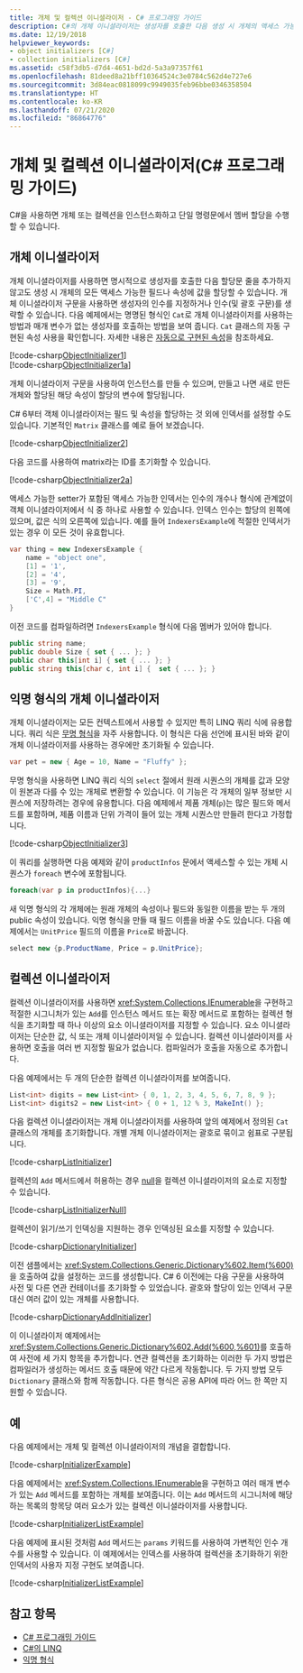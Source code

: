 ```yaml
---
title: 개체 및 컬렉션 이니셜라이저 - C# 프로그래밍 가이드
description: C#의 개체 이니셜라이저는 생성자를 호출한 다음 생성 시 개체의 액세스 가능한 필드나 속성에 값을 할당합니다.
ms.date: 12/19/2018
helpviewer_keywords:
- object initializers [C#]
- collection initializers [C#]
ms.assetid: c58f3db5-d7d4-4651-bd2d-5a3a97357f61
ms.openlocfilehash: 81deed8a21bff10364524c3e0784c562d4e727e6
ms.sourcegitcommit: 3d84eac0818099c9949035feb96bbe0346358504
ms.translationtype: HT
ms.contentlocale: ko-KR
ms.lasthandoff: 07/21/2020
ms.locfileid: "86864776"
---
```

# <a name="object-and-collection-initializers-c-programming-guide"></a>개체 및 컬렉션 이니셜라이저(C# 프로그래밍 가이드)

C#을 사용하면 개체 또는 컬렉션을 인스턴스화하고 단일 명령문에서 멤버 할당을 수행할 수 있습니다.

## <a name="object-initializers"></a>개체 이니셜라이저

개체 이니셜라이저를 사용하면 명시적으로 생성자를 호출한 다음 할당문 줄을 추가하지 않고도 생성 시 개체의 모든 액세스 가능한 필드나 속성에 값을 할당할 수 있습니다. 개체 이니셜라이저 구문을 사용하면 생성자의 인수를 지정하거나 인수(및 괄호 구문)를 생략할 수 있습니다.  다음 예제에서는 명명된 형식인 `Cat`로 개체 이니셜라이저를 사용하는 방법과 매개 변수가 없는 생성자를 호출하는 방법을 보여 줍니다. `Cat` 클래스의 자동 구현된 속성 사용을 확인합니다. 자세한 내용은 [자동으로 구현된 속성](auto-implemented-properties.md)을 참조하세요.  
  
[!code-csharp[ObjectInitializer1](../../../../samples/snippets/csharp/programming-guide/classes-and-structs/object-collection-initializers/BasicObjectInitializers.cs#CatDeclaration)]  
[!code-csharp[ObjectInitializer1a](../../../../samples/snippets/csharp/programming-guide/classes-and-structs/object-collection-initializers/BasicObjectInitializers.cs#ObjectPropertyInitialization)]  

개체 이니셜라이저 구문을 사용하여 인스턴스를 만들 수 있으며, 만들고 나면 새로 만든 개체와 할당된 해당 속성이 할당의 변수에 할당됩니다.

C# 6부터 객체 이니셜라이저는 필드 및 속성을 할당하는 것 외에 인덱서를 설정할 수도 있습니다. 기본적인 `Matrix` 클래스를 예로 들어 보겠습니다.

[!code-csharp[ObjectInitializer2](../../../../samples/snippets/csharp/programming-guide/classes-and-structs/object-collection-initializers/BasicObjectInitializers.cs#MatrixDeclaration)]  

다음 코드를 사용하여 matrix라는 ID를 초기화할 수 있습니다.

[!code-csharp[ObjectInitializer2a](../../../../samples/snippets/csharp/programming-guide/classes-and-structs/object-collection-initializers/BasicObjectInitializers.cs#MatrixInitialization)]  

액세스 가능한 setter가 포함된 액세스 가능한 인덱서는 인수의 개수나 형식에 관계없이 객체 이니셜라이저에서 식 중 하나로 사용할 수 있습니다. 인덱스 인수는 할당의 왼쪽에 있으며, 값은 식의 오른쪽에 있습니다.  예를 들어 `IndexersExample`에 적절한 인덱서가 있는 경우 이 모든 것이 유효합니다.

```csharp
var thing = new IndexersExample {
    name = "object one",
    [1] = '1',
    [2] = '4',
    [3] = '9',
    Size = Math.PI,
    ['C',4] = "Middle C"
}
```

이전 코드를 컴파일하려면 `IndexersExample` 형식에 다음 멤버가 있어야 합니다.

```csharp
public string name;
public double Size { set { ... }; }
public char this[int i] { set { ... }; }
public string this[char c, int i] {  set { ... }; }
```

## <a name="object-initializers-with-anonymous-types"></a>익명 형식의 개체 이니셜라이저

개체 이니셜라이저는 모든 컨텍스트에서 사용할 수 있지만 특히 LINQ 쿼리 식에 유용합니다. 쿼리 식은 [무명 형식](./anonymous-types.md)을 자주 사용합니다. 이 형식은 다음 선언에 표시된 바와 같이 개체 이니셜라이저를 사용하는 경우에만 초기화될 수 있습니다.  

```csharp
var pet = new { Age = 10, Name = "Fluffy" };  
```

무명 형식을 사용하면 LINQ 쿼리 식의 `select` 절에서 원래 시퀀스의 개체를 값과 모양이 원본과 다를 수 있는 개체로 변환할 수 있습니다. 이 기능은 각 개체의 일부 정보만 시퀀스에 저장하려는 경우에 유용합니다. 다음 예제에서 제품 개체(`p`)는 많은 필드와 메서드를 포함하며, 제품 이름과 단위 가격이 들어 있는 개체 시퀀스만 만들려 한다고 가정합니다.  
  
[!code-csharp[ObjectInitializer3](../../../../samples/snippets/csharp/programming-guide/classes-and-structs/object-collection-initializers/BasicObjectInitializers.cs#AnonymousUse)]  

이 쿼리를 실행하면 다음 예제와 같이 `productInfos` 문에서 액세스할 수 있는 개체 시퀀스가 `foreach` 변수에 포함됩니다.  

```csharp
foreach(var p in productInfos){...}  
```

새 익명 형식의 각 개체에는 원래 개체의 속성이나 필드와 동일한 이름을 받는 두 개의 public 속성이 있습니다. 익명 형식을 만들 때 필드 이름을 바꿀 수도 있습니다. 다음 예제에서는 `UnitPrice` 필드의 이름을 `Price`로 바꿉니다.  

```csharp
select new {p.ProductName, Price = p.UnitPrice};  
```

## <a name="collection-initializers"></a>컬렉션 이니셜라이저

컬렉션 이니셜라이저를 사용하면 <xref:System.Collections.IEnumerable>을 구현하고 적절한 시그니처가 있는 `Add`를 인스턴스 메서드 또는 확장 메서드로 포함하는 컬렉션 형식을 초기화할 때 하나 이상의 요소 이니셜라이저를 지정할 수 있습니다. 요소 이니셜라이저는 단순한 값, 식 또는 개체 이니셜라이저일 수 있습니다. 컬렉션 이니셜라이저를 사용하면 호출을 여러 번 지정할 필요가 없습니다. 컴파일러가 호출을 자동으로 추가합니다.  
  
다음 예제에서는 두 개의 단순한 컬렉션 이니셜라이저를 보여줍니다.  

```csharp
List<int> digits = new List<int> { 0, 1, 2, 3, 4, 5, 6, 7, 8, 9 };  
List<int> digits2 = new List<int> { 0 + 1, 12 % 3, MakeInt() };  
```

다음 컬렉션 이니셜라이저는 개체 이니셜라이저를 사용하여 앞의 예제에서 정의된 `Cat` 클래스의 개체를 초기화합니다. 개별 개체 이니셜라이저는 괄호로 묶이고 쉼표로 구분됩니다.  
  
[!code-csharp[ListInitializer](../../../../samples/snippets/csharp/programming-guide/classes-and-structs/object-collection-initializers/BasicObjectInitializers.cs#ListInitializer)]  
  
컬렉션의 `Add` 메서드에서 허용하는 경우 [null](../../language-reference/keywords/null.md)을 컬렉션 이니셜라이저의 요소로 지정할 수 있습니다.  
  
[!code-csharp[ListInitializerNull](../../../../samples/snippets/csharp/programming-guide/classes-and-structs/object-collection-initializers/BasicObjectInitializers.cs#ListInitialerWithNull)]  
  
 컬렉션이 읽기/쓰기 인덱싱을 지원하는 경우 인덱싱된 요소를 지정할 수 있습니다.
  
[!code-csharp[DictionaryInitializer](../../../../samples/snippets/csharp/programming-guide/classes-and-structs/object-collection-initializers/BasicObjectInitializers.cs#DictionaryIndexerInitializer)]  

이전 샘플에서는 <xref:System.Collections.Generic.Dictionary%602.Item(%600)>을 호출하여 값을 설정하는 코드를 생성합니다. C# 6 이전에는 다음 구문을 사용하여 사전 및 다른 연관 컨테이너를 초기화할 수 있었습니다. 괄호와 할당이 있는 인덱서 구문 대신 여러 값이 있는 개체를 사용합니다.

[!code-csharp[DictionaryAddInitializer](../../../../samples/snippets/csharp/programming-guide/classes-and-structs/object-collection-initializers/BasicObjectInitializers.cs#DictionaryAddInitializer)]  

이 이니셜라이저 예제에서는 <xref:System.Collections.Generic.Dictionary%602.Add(%600,%601)>를 호출하여 사전에 세 가지 항목을 추가합니다. 연관 컬렉션을 초기화하는 이러한 두 가지 방법은 컴파일러가 생성하는 메서드 호출 때문에 약간 다르게 작동합니다. 두 가지 방법 모두 `Dictionary` 클래스와 함께 작동합니다. 다른 형식은 공용 API에 따라 어느 한 쪽만 지원할 수 있습니다.

## <a name="examples"></a>예

다음 예제에서는 개체 및 컬렉션 이니셜라이저의 개념을 결합합니다.

[!code-csharp[InitializerExample](../../../../samples/snippets/csharp/programming-guide/classes-and-structs/object-collection-initializers/BasicObjectInitializers.cs#FullExample)]  

다음 예제에서는 <xref:System.Collections.IEnumerable>을 구현하고 여러 매개 변수가 있는 `Add` 메서드를 포함하는 개체를 보여줍니다. 이는 `Add` 메서드의 시그니처에 해당하는 목록의 항목당 여러 요소가 있는 컬렉션 이니셜라이저를 사용합니다.

[!code-csharp[InitializerListExample](../../../../samples/snippets/csharp/programming-guide/classes-and-structs/object-collection-initializers/BasicObjectInitializers.cs#FullListExample)]  

다음 예제에 표시된 것처럼 `Add` 메서드는 `params` 키워드를 사용하여 가변적인 인수 개수를 사용할 수 있습니다. 이 예제에서는 인덱스를 사용하여 컬렉션을 초기화하기 위한 인덱서의 사용자 지정 구현도 보여줍니다.

[!code-csharp[InitializerListExample](../../../../samples/snippets/csharp/programming-guide/classes-and-structs/object-collection-initializers/BasicObjectInitializers.cs#FullDictionaryInitializer)]  

## <a name="see-also"></a>참고 항목

- [C# 프로그래밍 가이드](../index.md)
- [C#의 LINQ](../../linq/index.md)
- [익명 형식](anonymous-types.md)
